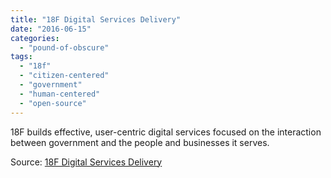 ```yaml
---
title: "18F Digital Services Delivery"
date: "2016-06-15"
categories: 
  - "pound-of-obscure"
tags: 
  - "18f"
  - "citizen-centered"
  - "government"
  - "human-centered"
  - "open-source"
---
```


18F builds effective, user-centric digital services focused on the interaction between government and the people and businesses it serves.

Source: [18F Digital Services Delivery](https://18f.gsa.gov/)
